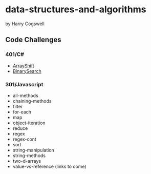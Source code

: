 # data-structures-and-algorithms
by Harry Cogswell
## Code Challenges
### 401/C#
- [ArrayShift](https://github.com/HCoggers/data-structures-and-algorithms/tree/master/code-challenges/401/ArrayShift/README.md)
- [BinarySearch](https://github.com/HCoggers/data-structures-and-algorithms/tree/master/code-challenges/401/BinarySearch/README.md)
### 301/Javascript
- all-methods 
- chaining-methods 
- filter 
- for-each
- map
- object-iteration 
- reduce 
- regex 
- regex-cont 
- sort
- string-manipulation 
- string-methods 
- two-d-arrays 
- value-vs-reference
(links to come)
